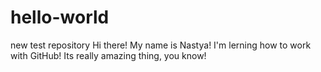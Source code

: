 # hello-world
new test repository
Hi there! My name is Nastya! I'm lerning how to work with GitHub! Its really amazing thing, you know! 
